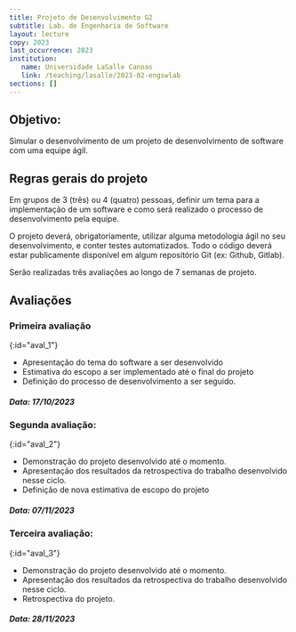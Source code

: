 ```yaml
---
title: Projeto de Desenvolvimento G2
subtitle: Lab. de Engenharia de Software
layout: lecture
copy: 2023
last_occurrence: 2023
institution:
   name: Universidade LaSalle Canoas
   link: /teaching/lasalle/2023-02-engswlab
sections: []
---
```

## Objetivo:

Simular o desenvolvimento de um projeto de desenvolvimento de software com uma equipe ágil.

## Regras gerais do projeto

Em grupos de 3 (três) ou 4 (quatro) pessoas, definir um tema para a implementação de um software e como será realizado o processo de desenvolvimento pela equipe.

O projeto deverá, obrigatoriamente, utilizar alguma metodologia ágil no seu desenvolvimento, e conter testes automatizados. Todo o código deverá estar publicamente disponível em algum repositório Git (ex: Github, Gitlab).

Serão realizadas três avaliações ao longo de 7 semanas de projeto.

## Avaliações

### Primeira avaliação
{:id="aval_1"}

- Apresentação do tema do software a ser desenvolvido
- Estimativa do escopo a ser implementado até o final do projeto
- Definição do processo de desenvolvimento a ser seguido.

##### Data: 17/10/2023

### Segunda avaliação:
{:id="aval_2"}

- Demonstração do projeto desenvolvido até o momento.
- Apresentação dos resultados da retrospectiva do trabalho desenvolvido nesse ciclo.
- Definição de nova estimativa de escopo do projeto

##### Data: 07/11/2023

### Terceira avaliação:
{:id="aval_3"}

- Demonstração do projeto desenvolvido até o momento.
- Apresentação dos resultados da retrospectiva do trabalho desenvolvido nesse ciclo.
- Retrospectiva do projeto.

##### Data: 28/11/2023
